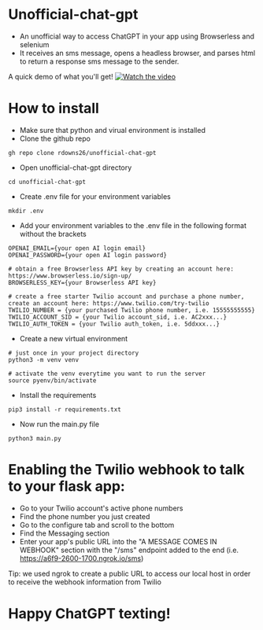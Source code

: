 # Unofficial-chat-gpt
- An unofficial way to access ChatGPT in your app using Browserless and selenium
- It receives an sms message, opens a headless browser, and parses html to return a response sms message to the sender.


A quick demo of what you'll get!
[![Watch the video](https://user-images.githubusercontent.com/16071943/206563542-ea661898-aa51-43f2-a948-6bb4db83fb07.png)](https://www.canva.com/design/DAFUNAixr9U/watch)

# How to install
- Make sure that python and virual environment is installed
- Clone the github repo
```
gh repo clone rdowns26/unofficial-chat-gpt
```
- Open unofficial-chat-gpt directory
```
cd unofficial-chat-gpt
```
- Create .env file for your environment variables
```
mkdir .env
```
- Add your environment variables to the .env file in the following format without the brackets
```
OPENAI_EMAIL={your open AI login email}
OPENAI_PASSWORD={your open AI login password}

# obtain a free Browserless API key by creating an account here: https://www.browserless.io/sign-up/
BROWSERLESS_KEY={your Browserless API key}

# create a free starter Twilio account and purchase a phone number, create an account here: https://www.twilio.com/try-twilio
TWILIO_NUMBER = {your purchased Twilio phone number, i.e. 15555555555}
TWILIO_ACCOUNT_SID = {your Twilio account_sid, i.e. AC2xxx...} 
TWILIO_AUTH_TOKEN = {your Twilio auth_token, i.e. 5ddxxx...} 
```
- Create a new virtual environment
```
# just once in your project directory
python3 -m venv venv

# activate the venv everytime you want to run the server
source pyenv/bin/activate
```
- Install the requirements
```
pip3 install -r requirements.txt
```
- Now run the main.py file
```
python3 main.py
```

# Enabling the Twilio webhook to talk to your flask app:
- Go to your Twilio account's active phone numbers
- Find the phone number you just created
- Go to the configure tab and scroll to the bottom
- Find the Messaging section
- Enter your app's public URL into the "A MESSAGE COMES IN WEBHOOK" section with the "/sms" endpoint added to the end (i.e. https://a6f9-2600-1700.ngrok.io/sms)

Tip: we used ngrok to create a public URL to access our local host in order to receive the webhook information from Twilio

# Happy ChatGPT texting!
